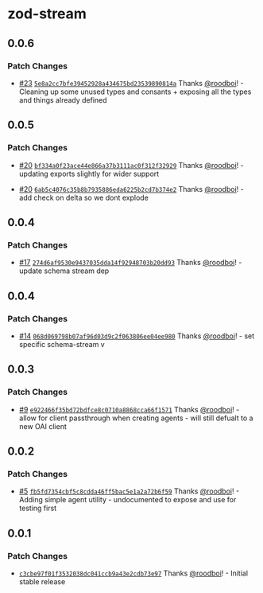 # zod-stream

## 0.0.6

### Patch Changes

- [#23](https://github.com/hack-dance/island-ai/pull/23) [`5e8a2cc7bfe39452928a434675bd23539890814a`](https://github.com/hack-dance/island-ai/commit/5e8a2cc7bfe39452928a434675bd23539890814a) Thanks [@roodboi](https://github.com/roodboi)! - Cleaning up some unused types and consants + exposing all the types and things already defined

## 0.0.5

### Patch Changes

- [#20](https://github.com/hack-dance/island-ai/pull/20) [`bf334a0f23ace44e866a37b3111ac0f312f32929`](https://github.com/hack-dance/island-ai/commit/bf334a0f23ace44e866a37b3111ac0f312f32929) Thanks [@roodboi](https://github.com/roodboi)! - updating exports slightly for wider support

- [#20](https://github.com/hack-dance/island-ai/pull/20) [`6ab5c4076c35b8b7935886eda6225b2cd7b374e2`](https://github.com/hack-dance/island-ai/commit/6ab5c4076c35b8b7935886eda6225b2cd7b374e2) Thanks [@roodboi](https://github.com/roodboi)! - add check on delta so we dont explode

## 0.0.4

### Patch Changes

- [#17](https://github.com/hack-dance/island-ai/pull/17) [`274d6af9530e9437035dda14f92948703b20dd93`](https://github.com/hack-dance/island-ai/commit/274d6af9530e9437035dda14f92948703b20dd93) Thanks [@roodboi](https://github.com/roodboi)! - update schema stream dep

## 0.0.4

### Patch Changes

- [#14](https://github.com/hack-dance/island-ai/pull/14) [`068d069798b07af96d03d9c2f063806ee04ee980`](https://github.com/hack-dance/island-ai/commit/068d069798b07af96d03d9c2f063806ee04ee980) Thanks [@roodboi](https://github.com/roodboi)! - set specific schema-stream v

## 0.0.3

### Patch Changes

- [#9](https://github.com/hack-dance/island-ai/pull/9) [`e922466f35bd72bdfce8c0710a8868cca66f1571`](https://github.com/hack-dance/island-ai/commit/e922466f35bd72bdfce8c0710a8868cca66f1571) Thanks [@roodboi](https://github.com/roodboi)! - allow for client passthrough when creating agents - will still defualt to a new OAI client

## 0.0.2

### Patch Changes

- [#5](https://github.com/hack-dance/island-ai/pull/5) [`fb5fd7354cbf5c8cdda46ff5bac5e1a2a72b6f59`](https://github.com/hack-dance/island-ai/commit/fb5fd7354cbf5c8cdda46ff5bac5e1a2a72b6f59) Thanks [@roodboi](https://github.com/roodboi)! - Adding simple agent utility - undocumented to expose and use for testing first

## 0.0.1

### Patch Changes

- [`c3cbe97f01f3532038dc041ccb9a43e2cdb73e97`](https://github.com/hack-dance/island-ai/commit/c3cbe97f01f3532038dc041ccb9a43e2cdb73e97) Thanks [@roodboi](https://github.com/roodboi)! - Initial stable release

